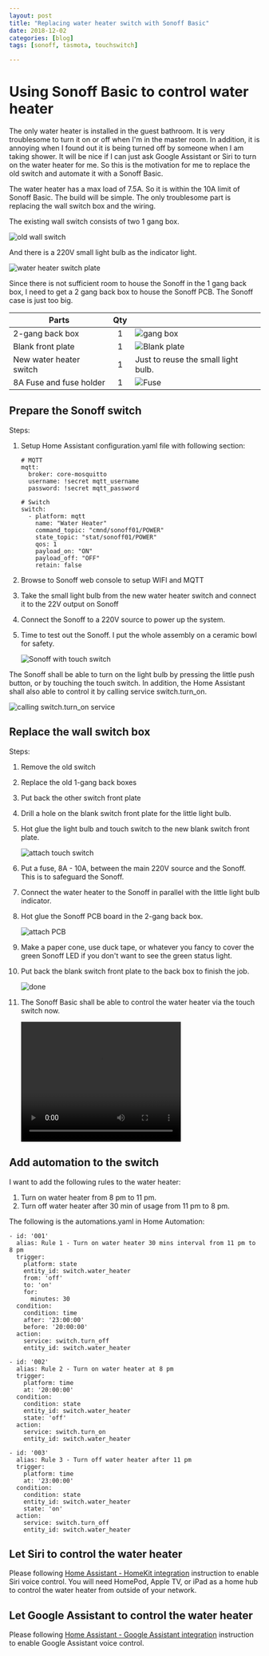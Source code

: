 ```yaml
---
layout: post
title: "Replacing water heater switch with Sonoff Basic"
date: 2018-12-02
categories: [blog]
tags: [sonoff, tasmota, touchswitch]

---
```


# Using Sonoff Basic to control water heater



The only water heater is installed in the guest bathroom. It is very troublesome to turn it on or off when I'm in the master room. In addition, it is annoying when I found out it is being turned off by someone when I am taking shower. It will be nice if I can just ask Google Assistant or Siri to turn on the water heater for me. So this is the motivation for me to replace the old switch and automate it with a Sonoff Basic.

The water heater has a max load of 7.5A. So it is within the 10A limit of Sonoff Basic. The build will be simple. The only troublesome part is replacing the wall switch box and the wiring.

The existing wall switch consists of two 1 gang box.

![old wall switch](https://carbonpanda.github.io/images/old-wall-switch-box.jpeg)

And there is a 220V small light bulb as the indicator light.

![water heater switch plate](https://carbonpanda.github.io/images/old-switch-front-plate.jpg)

Since there is not sufficient room to house the Sonoff in the 1 gang back box, I need to get a 2 gang back box to house the Sonoff PCB. The Sonoff case is just too big. 

| Parts                   | Qty  |                                                              |
| ----------------------- | :--: | :----------------------------------------------------------- |
| 2-gang back box         |  1   | ![gang box](https://carbonpanda.github.io/images/2_gang_back_box.jpg) |
| Blank front plate       |  1   | ![Blank plate](https://carbonpanda.github.io/images/blank-plate.jpg) |
| New water heater switch |  1   | Just to reuse the small light bulb.                          |
| 8A Fuse and fuse holder |  1   | ![Fuse](https://carbonpanda.github.io/images/fuse.jpg)       |

## Prepare the Sonoff switch

Steps:

1. Setup Home Assistant configuration.yaml file with following section:

   ```
   # MQTT
   mqtt:
     broker: core-mosquitto
     username: !secret mqtt_username
     password: !secret mqtt_password
   
   # Switch
   switch:
     - platform: mqtt
       name: "Water Heater"
       command_topic: "cmnd/sonoff01/POWER"
       state_topic: "stat/sonoff01/POWER"
       qos: 1
       payload_on: "ON"
       payload_off: "OFF"
       retain: false
   ```


2. Browse to Sonoff web console to setup WIFI and MQTT

3. Take the small light bulb from the new water heater switch and connect it to the 22V output on Sonoff

4. Connect the Sonoff to a 220V source to power up the system.

5. Time to test out the Sonoff. I put the whole assembly on a ceramic bowl for safety. 

   ![Sonoff with touch switch](https://carbonpanda.github.io/images/sonoff-touch-assembly.jpg)

The Sonoff shall be able to turn on the light bulb by pressing the little push button, or by touching the touch switch. In addition, the Home Assistant shall also able to control it by calling service switch.turn_on.

  ![calling switch.turn_on service](https://carbonpanda.github.io/images/ha-call-switch-service.jpg)



## Replace the wall switch box

Steps:

1. Remove the old switch 

2. Replace the old 1-gang back boxes

3. Put back the other switch front plate

4. Drill a hole on the blank switch front plate for the little light bulb.

5. Hot glue the light bulb and touch switch to the new blank switch front plate.

   ![attach touch switch](https://carbonpanda.github.io/images/hot-glue-light-touch-switch.jpg)

6. Put a fuse, 8A - 10A, between the main 220V source and the Sonoff. This is to safeguard the Sonoff.

7. Connect the water heater to the Sonoff  in parallel with the little light bulb indicator.

8. Hot glue the Sonoff PCB board in the 2-gang back box.

   ![attach PCB](https://carbonpanda.github.io/images/hot-glue-sonoff-pcb.jpg)

9. Make a paper cone, use duck tape, or whatever you fancy to cover the green Sonoff LED if you don't want to see the green status light.  

10. Put back the blank switch front plate to the back box to finish the job.

    ![done](https://carbonpanda.github.io/images/completed-water-heater-switch.jpg)

11. The Sonoff Basic shall be able to control the water heater via the touch switch now.

    

    <video width="320" height="240" controls preload>
      <source src="https://carbonpanda.github.io/images/sonoff-water-heater-switch.mp4" type="video/mp4">
    </video>



## Add automation to the switch

I want to add the following rules to the water heater:

1. Turn on water heater from 8 pm to 11 pm.
2. Turn off water heater after 30 min of usage from 11 pm to 8 pm.

The following is the automations.yaml in Home Automation:

```
- id: '001'
  alias: Rule 1 - Turn on water heater 30 mins interval from 11 pm to 8 pm
  trigger:
    platform: state
    entity_id: switch.water_heater
    from: 'off'
    to: 'on'
    for:
      minutes: 30
  condition:
    condition: time
    after: '23:00:00'
    before: '20:00:00'
  action:
    service: switch.turn_off
    entity_id: switch.water_heater

- id: '002'
  alias: Rule 2 - Turn on water heater at 8 pm
  trigger:
    platform: time
    at: '20:00:00'
  condition:
    condition: state
    entity_id: switch.water_heater
    state: 'off'
  action:
    service: switch.turn_on
    entity_id: switch.water_heater

- id: '003'
  alias: Rule 3 - Turn off water heater after 11 pm
  trigger:
    platform: time
    at: '23:00:00'
  condition:
    condition: state
    entity_id: switch.water_heater
    state: 'on'
  action:
    service: switch.turn_off
    entity_id: switch.water_heater
```



## Let Siri to control the water heater

Please following [Home Assistant - HomeKit integration](https://www.home-assistant.io/components/homekit/) instruction to enable Siri voice control. You will need HomePod, Apple TV, or iPad as a home hub to control the water heater from outside of your network.



## Let Google Assistant to control the water heater

Please following [Home Assistant - Google Assistant integration](https://www.home-assistant.io/components/google_assistant/) instruction to enable Google Assistant voice control.
